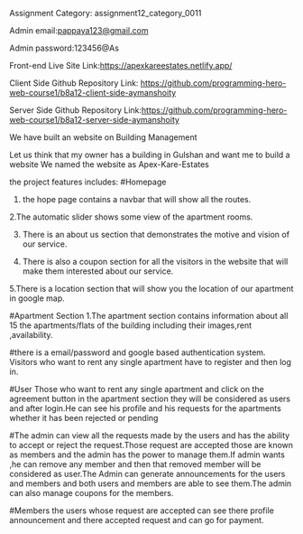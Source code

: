 
Assignment Category: assignment12_category_0011

Admin email:pappaya123@gmail.com

Admin password:123456@As

Front-end Live Site Link:https://apexkareestates.netlify.app/

Client Side Github Repository Link: https://github.com/programming-hero-web-course1/b8a12-client-side-aymanshoity

Server Side Github Repository Link:https://github.com/programming-hero-web-course1/b8a12-server-side-aymanshoity

We have built an website on Building Management

Let us think that my owner has  a building in Gulshan and want me to build a website
We named the website as Apex-Kare-Estates

the project features includes:
#Homepage
1. the hope page contains a navbar that will show all the routes.

2.The automatic slider shows some view of the apartment rooms.

3. There is an about us section that demonstrates the motive and vision of our service.

4. There is also a coupon section for all the visitors in the website that will make them interested about our service.

5.There is a location section that will show you the location of our apartment in google map.

#Apartment Section
 1.The apartment section contains information about all 15 the apartments/flats of the building  including their images,rent ,availability.

#there is a email/password and google based authentication system. Visitors who want to rent any single apartment have to register and then log in.

 #User
 Those who want to rent any single apartment and click on the agreement button in the apartment section they will be considered as users and after  login.He can see his profile and his requests for the apartments whether it has been rejected or pending

 #The admin can view all the requests made by the users and has the ability to accept or reject the request.Those request are accepted those are known as members and the admin has the power to manage them.If admin wants ,he can remove any member and then that removed member will be considered as user.The Admin can generate announcements for the users and members and both users and members are able to see them.The admin can also manage coupons for the members.

 #Members 
 the users whose request are accepted can see there profile announcement and there accepted request and can go for payment.

